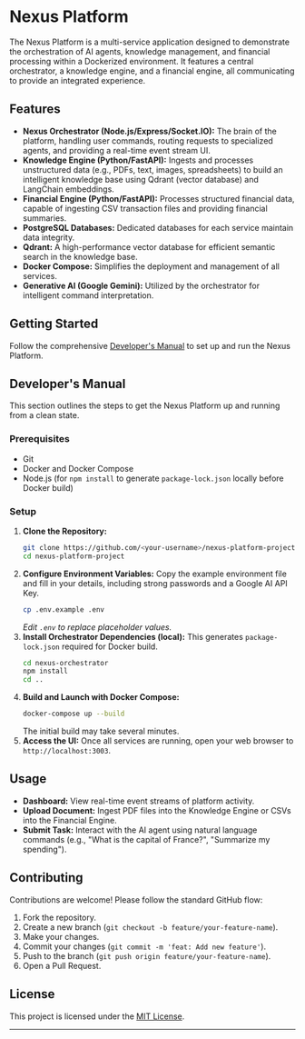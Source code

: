 # Nexus Platform

The Nexus Platform is a multi-service application designed to demonstrate the orchestration of AI agents, knowledge management, and financial processing within a Dockerized environment. It features a central orchestrator, a knowledge engine, and a financial engine, all communicating to provide an integrated experience.

## Features

*   **Nexus Orchestrator (Node.js/Express/Socket.IO):** The brain of the platform, handling user commands, routing requests to specialized agents, and providing a real-time event stream UI.
*   **Knowledge Engine (Python/FastAPI):** Ingests and processes unstructured data (e.g., PDFs, text, images, spreadsheets) to build an intelligent knowledge base using Qdrant (vector database) and LangChain embeddings.
*   **Financial Engine (Python/FastAPI):** Processes structured financial data, capable of ingesting CSV transaction files and providing financial summaries.
*   **PostgreSQL Databases:** Dedicated databases for each service maintain data integrity.
*   **Qdrant:** A high-performance vector database for efficient semantic search in the knowledge base.
*   **Docker Compose:** Simplifies the deployment and management of all services.
*   **Generative AI (Google Gemini):** Utilized by the orchestrator for intelligent command interpretation.

## Getting Started

Follow the comprehensive [Developer's Manual](#developer-s-manual) to set up and run the Nexus Platform.

## Developer's Manual

This section outlines the steps to get the Nexus Platform up and running from a clean state.

### Prerequisites

*   Git
*   Docker and Docker Compose
*   Node.js (for `npm install` to generate `package-lock.json` locally before Docker build)

### Setup

1.  **Clone the Repository:**
    ```bash
    git clone https://github.com/<your-username>/nexus-platform-project.git
    cd nexus-platform-project
    ```
2.  **Configure Environment Variables:**
    Copy the example environment file and fill in your details, including strong passwords and a Google AI API Key.
    ```bash
    cp .env.example .env
    ```
    *Edit `.env` to replace placeholder values.*
3.  **Install Orchestrator Dependencies (local):**
    This generates `package-lock.json` required for Docker build.
    ```bash
    cd nexus-orchestrator
    npm install
    cd ..
    ```
4.  **Build and Launch with Docker Compose:**
    ```bash
    docker-compose up --build
    ```
    The initial build may take several minutes.
5.  **Access the UI:**
    Once all services are running, open your web browser to `http://localhost:3003`.

## Usage

*   **Dashboard:** View real-time event streams of platform activity.
*   **Upload Document:** Ingest PDF files into the Knowledge Engine or CSVs into the Financial Engine.
*   **Submit Task:** Interact with the AI agent using natural language commands (e.g., "What is the capital of France?", "Summarize my spending").

## Contributing

Contributions are welcome! Please follow the standard GitHub flow:
1.  Fork the repository.
2.  Create a new branch (`git checkout -b feature/your-feature-name`).
3.  Make your changes.
4.  Commit your changes (`git commit -m 'feat: Add new feature'`).
5.  Push to the branch (`git push origin feature/your-feature-name`).
6.  Open a Pull Request.

## License

This project is licensed under the [MIT License](LICENSE).

---
